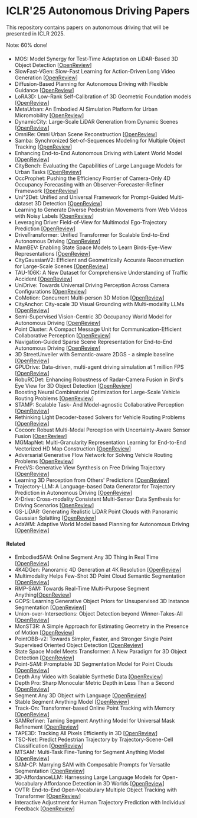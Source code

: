 # ICLR'25 Autonomous Driving Papers

This repository contains papers on autonomous driving that will be presented in ICLR 2025.

Note: 60% done!

####

- MOS: Model Synergy for Test-Time Adaptation on LiDAR-Based 3D Object Detection [[OpenReview](https://openreview.net/forum?id=Y6aHdDNQYD)]
- SlowFast-VGen: Slow-Fast Learning for Action-Driven Long Video Generation [[OpenReview](https://openreview.net/forum?id=UL8b54P96G)]
- Diffusion-Based Planning for Autonomous Driving with Flexible Guidance [[OpenReview](https://openreview.net/forum?id=wM2sfVgMDH)]
- LoRA3D: Low-Rank Self-Calibration of 3D Geometric Foundation models [[OpenReview](https://openreview.net/forum?id=LSp4KBhAom)]
- MetaUrban: An Embodied AI Simulation Platform for Urban Micromobility [[OpenReview](https://openreview.net/forum?id=kFsWpSxkFz)]
- DynamicCity: Large-Scale LiDAR Generation from Dynamic Scenes [[OpenReview](https://openreview.net/forum?id=M7KyLjuN0A)]
- OmniRe: Omni Urban Scene Reconstruction [[OpenReview](https://openreview.net/forum?id=11xgiMEI5o)]
- Samba: Synchronized Set-of-Sequences Modeling for Multiple Object Tracking [[OpenReview](https://openreview.net/forum?id=OeBY9XqiTz)]
- Enhancing End-to-End Autonomous Driving with Latent World Model
[[OpenReview](https://openreview.net/forum?id=fd2u60ryG0)]
- CityBench: Evaluating the Capabilities of Large Language Models for Urban Tasks
[[OpenReview](https://openreview.net/forum?id=oIWN7eMhTb)]
- OccProphet: Pushing the Efficiency Frontier of Camera-Only 4D Occupancy Forecasting with an Observer-Forecaster-Refiner Framework
[[OpenReview](https://openreview.net/forum?id=vC7AlY1ytz)]
- Uni^2Det: Unified and Universal Framework for Prompt-Guided Multi-dataset 3D Detection [[OpenReview](https://openreview.net/forum?id=AcVpLS86RT)]
- Learning to Generate Diverse Pedestrian Movements from Web Videos with Noisy Labels
 [[OpenReview](https://openreview.net/forum?id=DydCqKa6AH)]
- Leveraging Driver Field-of-View for Multimodal Ego-Trajectory Prediction
 [[OpenReview](https://openreview.net/forum?id=LLWj8on4Rv)]
- DriveTransformer: Unified Transformer for Scalable End-to-End Autonomous Driving
[[OpenReview](https://openreview.net/forum?id=M42KR4W9P5)]
- MamBEV: Enabling State Space Models to Learn Birds-Eye-View Representations
 [[OpenReview](https://openreview.net/forum?id=MvEkN2ejZ1)]
- CityGaussianV2: Efficient and Geometrically Accurate Reconstruction for Large-Scale Scenes
[[OpenReview](https://openreview.net/forum?id=a3ptUbuzbW)]
- TAU-106K: A New Dataset for Comprehensive Understanding of Traffic Accident
[[OpenReview](https://openreview.net/forum?id=Fb0q2uI4Ha)]
- UniDrive: Towards Universal Driving Perception Across Camera Configurations
 [[OpenReview](https://openreview.net/forum?id=jVDPq9EdzT)]
- CoMotion: Concurrent Multi-person 3D Motion
[[OpenReview](https://openreview.net/forum?id=qKu6KWPgxt)]
- CityAnchor: City-scale 3D Visual Grounding with Multi-modality LLMs
[[OpenReview](https://openreview.net/forum?id=7nOl5W6xU4)]
- Semi-Supervised Vision-Centric 3D Occupancy World Model for Autonomous Driving
[[OpenReview](https://openreview.net/forum?id=rCX9l4OTCT)]
- Point Cluster: A Compact Message Unit for Communication-Efficient Collaborative Perception
 [[OpenReview](https://openreview.net/forum?id=54XlM8Clkg)]
- Navigation-Guided Sparse Scene Representation for End-to-End Autonomous Driving
 [[OpenReview](https://openreview.net/forum?id=Vv76fCYffN)]
- 3D StreetUnveiler with Semantic-aware 2DGS - a simple baseline
[[OpenReview](https://openreview.net/forum?id=G6aJyS0ZV0)]
- GPUDrive: Data-driven, multi-agent driving simulation at 1 million FPS
[[OpenReview](https://openreview.net/forum?id=ERv8ptegFi)]
- RobuRCDet: Enhancing Robustness of Radar-Camera Fusion in Bird's Eye View for 3D Object Detection
 [[OpenReview](https://openreview.net/forum?id=9xHlhKLu1h)]
- Boosting Neural Combinatorial Optimization for Large-Scale Vehicle Routing Problems
[[OpenReview](https://openreview.net/forum?id=TbTJJNjumY)]
- STAMP: Scalable Task- And Model-agnostic Collaborative Perception
[[OpenReview](https://openreview.net/forum?id=8NdNniulYE)]
- Rethinking Light Decoder-based Solvers for Vehicle Routing Problems
[[OpenReview](https://openreview.net/forum?id=4pRwkYpa2u)]
- Cocoon: Robust Multi-Modal Perception with Uncertainty-Aware Sensor Fusion
[[OpenReview](https://openreview.net/forum?id=DKgAFfCs5F)]
- MGMapNet: Multi-Granularity Representation Learning for End-to-End Vectorized HD Map Construction
[[OpenReview](https://openreview.net/forum?id=E8S5Upr6oO)]
- Adversarial Generative Flow Network for Solving Vehicle Routing Problems
[[OpenReview](https://openreview.net/forum?id=tBom4xOW1H)]
- FreeVS: Generative View Synthesis on Free Driving Trajectory
[[OpenReview](https://openreview.net/forum?id=dTGH9vUVdf)]
- Learning 3D Perception from Others' Predictions
[[OpenReview](https://openreview.net/forum?id=Ylk98vWQuQ)]
- Trajectory-LLM: A Language-based Data Generator for Trajectory Prediction in Autonomous Driving
[[OpenReview](https://openreview.net/forum?id=UapxTvxB3N)]
- X-Drive: Cross-modality Consistent Multi-Sensor Data Synthesis for Driving Scenarios
[[OpenReview](https://openreview.net/forum?id=IEMmEd5Jgm)]
- GS-LiDAR: Generating Realistic LiDAR Point Clouds with Panoramic Gaussian Splatting
[[OpenReview](https://openreview.net/forum?id=RMaRBE9s2H)]
- AdaWM: Adaptive World Model based Planning for Autonomous Driving
[[OpenReview](https://openreview.net/forum?id=NEu8wgPctU)]


#### Related

- EmbodiedSAM: Online Segment Any 3D Thing in Real Time [[OpenReview](https://openreview.net/forum?id=XFYUwIyTxQ)]
- 4K4DGen: Panoramic 4D Generation at 4K Resolution [[OpenReview](https://openreview.net/forum?id=qxRoo7ULCo)]
- Multimodality Helps Few-Shot 3D Point Cloud Semantic Segmentation [[OpenReview](https://openreview.net/forum?id=jXvwJ51vcK)]
- RMP-SAM: Towards Real-Time Multi-Purpose Segment Anything[[OpenReview](https://openreview.net/forum?id=1pXzC30ry5)]
- GOPS: Learning Generative Object Priors for Unsupervised 3D Instance Segmentation [[OpenReview](https://openreview.net/forum?id=wXSshrxlP4)[]
- Union-over-Intersections: Object Detection beyond Winner-Takes-All
 [[OpenReview](https://openreview.net/forum?id=HqLHY4TzGj)]
- MonST3R: A Simple Approach for Estimating Geometry in the Presence of Motion
[[OpenReview](https://openreview.net/forum?id=lJpqxFgWCM)]
- PointOBB-v2: Towards Simpler, Faster, and Stronger Single Point Supervised Oriented Object Detection
[[OpenReview](https://openreview.net/forum?id=R22JPTQYWV)]
- State Space Model Meets Transformer: A New Paradigm for 3D Object Detection
[[OpenReview](https://openreview.net/forum?id=Tisu1L0Jwt)]
- Point-SAM: Promptable 3D Segmentation Model for Point Clouds
 [[OpenReview](https://openreview.net/forum?id=yXCTDhZDh6)]
- Depth Any Video with Scalable Synthetic Data
[[OpenReview](https://openreview.net/forum?id=gWqFbnKsqR)]
- Depth Pro: Sharp Monocular Metric Depth in Less Than a Second
 [[OpenReview](https://openreview.net/forum?id=aueXfY0Clv)]
- Segment Any 3D Object with Language
 [[OpenReview](https://openreview.net/forum?id=ENv1CeTwxc)]
- Stable Segment Anything Model
[[OpenReview](https://openreview.net/forum?id=ooxj2Audlq)]
- Track-On: Transformer-based Online Point Tracking with Memory
[[OpenReview](https://openreview.net/forum?id=oRlANEuqG5)]
- SAMRefiner: Taming Segment Anything Model for Universal Mask Refinement
 [[OpenReview](https://openreview.net/forum?id=JlDx2xp01W)]
- TAPE3D: Tracking All Pixels Efficiently in 3D
[[OpenReview](https://openreview.net/forum?id=d9iHI1eimo)]
- TSC-Net: Predict Pedestrian Trajectory by Trajectory-Scene-Cell Classification
 [[OpenReview](https://openreview.net/forum?id=Xmh5gdMfRJ)]
- MTSAM: Multi-Task Fine-Tuning for Segment Anything Model
[[OpenReview](https://openreview.net/forum?id=6N4QMbeVaO)]
- SAM-CP: Marrying SAM with Composable Prompts for Versatile Segmentation
[[OpenReview](https://openreview.net/forum?id=UiEjzBRYeI)]
- 3D-AffordanceLLM: Harnessing Large Language Models for Open-Vocabulary Affordance Detection in 3D Worlds
[[OpenReview](https://openreview.net/forum?id=GThTiuXgDC)]
- OVTR: End-to-End Open-Vocabulary Multiple Object Tracking with Transformer
[[OpenReview](https://openreview.net/forum?id=GDS5eN65QY)]
- Interactive Adjustment for Human Trajectory Prediction with Individual Feedback
[[OpenReview](https://openreview.net/forum?id=DCpukR83sw)]

